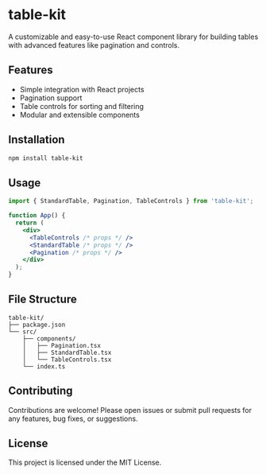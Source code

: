 # table-kit

A customizable and easy-to-use React component library for building tables with advanced features like pagination and controls.

## Features
- Simple integration with React projects
- Pagination support
- Table controls for sorting and filtering
- Modular and extensible components

## Installation

```bash
npm install table-kit
```

## Usage

```jsx
import { StandardTable, Pagination, TableControls } from 'table-kit';

function App() {
  return (
    <div>
      <TableControls /* props */ />
      <StandardTable /* props */ />
      <Pagination /* props */ />
    </div>
  );
}
```

## File Structure

```
table-kit/
├── package.json
└── src/
    ├── components/
    │   ├── Pagination.tsx
    │   ├── StandardTable.tsx
    │   └── TableControls.tsx
    └── index.ts
```

## Contributing

Contributions are welcome! Please open issues or submit pull requests for any features, bug fixes, or suggestions.

## License

This project is licensed under the MIT License. 